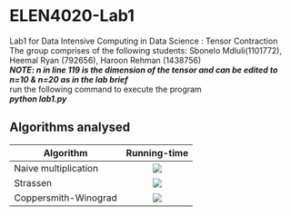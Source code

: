 # ELEN4020-Lab1
Lab1 for Data Intensive Computing in Data Science : Tensor Contraction <br /> 
The group comprises of the following students: Sbonelo Mdluli(1101772), Heemal Ryan (792656),  Haroon Rehman (1438756) <br /> 
***_NOTE: n in line 119 is the dimension of the tensor and can be edited to n=10 & n=20 as in the lab brief_*** <br /> 
run the following command to execute the program <br /> 
***_python lab1.py_***

## Algorithms analysed

| Algorithm        | Running-time   |
| ------------- |:-------------:| 
| Naive multiplication      | <img src="http://latex.codecogs.com/svg.latex? O(n^3)" border="0"/>|
| Strassen      | <img src="http://latex.codecogs.com/svg.latex? O(n^{log_2 7})" border="0"/>   |
| Coppersmith-Winograd | <img src="http://latex.codecogs.com/svg.latex? O(n^2.37)" border="0"/>  |
